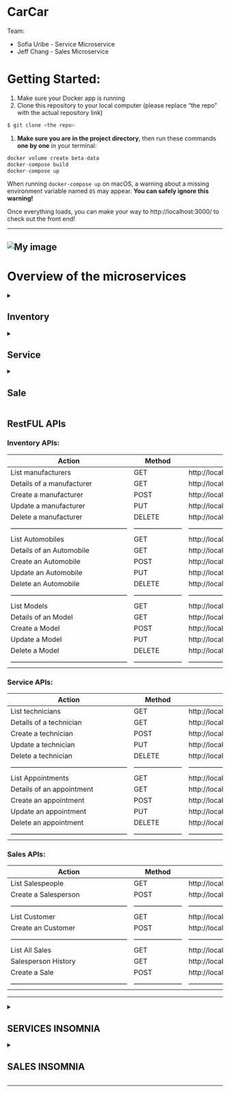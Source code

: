 # CarCar

Team:

* Sofia Uribe - Service Microservice
* Jeff Chang - Sales Microservice


# Getting Started:


1. Make sure your Docker app is running
2. Clone this repository to your local computer (please replace “the repo” with the actual repository link)

```jsx
$ git clone <the repo>
```

1. **Make sure you are in the project directory**, then run these commands **one by one** in your terminal:

```jsx
docker volume create beta-data
docker-compose build
docker-compose up
```

When running `docker-compose up` on macOS, a warning about a missing environment variable named `OS` may appear. **You can safely ignore this warning!**

<aside>
Once everything loads, you can make your way to http://localhost:3000/ to check out the front end!

</aside>

---
![My image](excalidraw.png)
---


# Overview of the microservices


<details>
    <summary><h2>Inventory</h2></summary>
    Our inventory will contain three different types of models to use as databases: Automobile, VehicleModel, and Manufacturer. Automobile will serve as the core database for our VO (value object) models in both Sales and Service. It will provide VIN, color, year, and model information. VehicleModel will include the model name and a picture URL, as well as the manufacturer (which is pulled from the Manufacturer database). Manufacturer will have a standalone attribute for just the name, which is a straightforward property to supply our VehicleModel. The purpose of this inventory is to gather and organize information into our respective microservices. By doing so, we can ensure that all databases are kept up to speed when presenting information on the webpage.

</details>


<details>
    <summary><h2>Service</h2></summary>
    The service microservice keeps track of service appointments for automobiles and their owners. More specifically, it enables customers to schedule service appointments, view appointment details, and review appointment history once an appointment is marked as "finished". The service history page includes a search function, allowing customers to easily find their vehicle by its VIN. This microservice polls the VIN data from the Inventory through a value object (named AutomobileVO here) to check if the vehicle qualifies for “VIP treatment”. Our dealership offers VIP treatment to customers who have purchased a vehicle from us. The customer can also create a technician. This is visible when creating a new service appointment, as you select a technician in the form. By utilizing states in the components, the database always contains the most up-to-date information for the objects; for example, when they are created, deleted, or updated.
</details>


<details>
    <summary><h2>Sale</h2></summary>
    The sales microservice is a powerful tool that makes all 'sales' related functions easily accessible to users. It offers a wide range of functions such as creating a new customer, listing all customers, listing all sales, listing all sales made by a specific salesperson, creating a sale, creating a salesperson, and listing all salespeople. To ensure that the microservice stays updated, it utilizes the Automobile model in the Inventory directory and polls information from that file. This information is then used to offer the most accurate data when presenting information on the webpage. One of the most impressive features of the sales microservice is the built-in functionality of the 'Create a Sale Form'. This functionality ensures that the automobiles that show up in the automobiles drop-down list are only cars that have not yet been sold. By doing this, the microservice prevents any selling of duplicate cars (which have unique VINs). Overall, the sales microservice is a crucial component of the system that makes the selling process more efficient and streamlined. Its functions ensure that all relevant data is kept up to speed and that the information presented on the webpage is accurate and consistent.
</details>

## RestFUL APIs

### Inventory APIs:

| Action | Method | Url |
| --- | --- | --- |
| List manufacturers | GET | http://localhost:8100/api/manufacturers/ |
| Details of a manufacturer | GET | http://localhost:8100/api/manufacturers/<:id>/ |
| Create a manufacturer | POST | http://localhost:8100/api/manufacturers/ |
| Update a manufacturer | PUT | http://localhost:8100/api/manufacturers/<:id>/ |
| Delete a manufacturer | DELETE | http://localhost:8100/api/manufacturers/<:id>/ |
| ————————————————— | ——————— | ————————————————————————— |
| List Automobiles | GET | http://localhost:8080/api/automobiles/ |
| Details of an Automobile | GET | http://localhost:8080/api/automobiles/<:vin>/ |
| Create an Automobile | POST | http://localhost:8080/api/automobiles/ |
| Update an Automobile | PUT | http://localhost:8080/api/automobiles/<:vin>/ |
| Delete an Automobile | DELETE | http://localhost:8080/api/automobiles/<:vin>/ |
| ————————————————— | ——————— | ————————————————————————— |
| List Models | GET | http://localhost:8080/api/models/ |
| Details of an Model | GET | http://localhost:8080/api/models/<:id>/ |
| Create a Model | POST | http://localhost:8080/api/models/ |
| Update a Model | PUT | http://localhost:8080/api/models/<:id>/ |
| Delete a Model | DELETE | http://localhost:8080/api/models/<:id>/ |
| ————————————————— | ——————— | ————————————————————————— |

### Service APIs:

| Action | Method | Url |
| --- | --- | --- |
| List technicians | GET | http://localhost:8080/api/technicians/ |
| Details of a technician | GET | http://localhost:8080/api/technicians/<:id>/ |
| Create a technician | POST | http://localhost:8080/api/technicians/ |
| Update a technician | PUT | http://localhost:8080/api/technicians/<:id>/ |
| Delete a technician | DELETE | http://localhost:8080/api/technicians/<:id>/ |
| ————————————————— | ——————— | ————————————————————————— |
| List Appointments | GET | http://localhost:8080/api/appointments/ |
| Details of an appointment | GET | http://localhost:8080/api/appointments/<:id>/ |
| Create an appointment | POST | http://localhost:8080/api/appointments/ |
| Update an appointment | PUT | http://localhost:8080/api/appointments/<:id>/ |
| Delete an appointment | DELETE | http://localhost:8080/api/appointments/<:id>/ |
| ————————————————— | ——————— | ————————————————————————— |

### Sales APIs:

| Action | Method | Url |
| --- | --- | --- |
| List Salespeople | GET | http://localhost:8090/api/salespeople/ |
| Create a Salesperson | POST | http://localhost:8090/api/salespeople/ |
| ————————————————— | ——————— | ————————————————————————— |
| List Customer | GET | http://localhost:8090/api/customers/ |
| Create an Customer | POST | http://localhost:8090/api/customers/ |
| ————————————————— | ——————— | ————————————————————————— |
| List All Sales | GET | http://localhost:8090/api/sales/ |
| Salesperson History | GET | http://localhost:8090/api/salesperson/<:id>/sales |
| Create a Sale | POST | http://localhost:8090/api/sales/ |
| ————————————————— | ——————— | ————————————————————————— |

---

<details>
<summary><h2>SERVICES INSOMNIA</h2></summary>
### **Technician List  -“GET” Method**

```jsx
{
	"technicians": [
		{
			"href": "/api/technician/1/",
			"name": "Cole",
			"employee_number": 1,
			"id": 1
		},
	]
}
```

### **Create or update a technician-”POST” & “PUT”**

Example Input:

```jsx
{
	"name": "Melissa",
	"employee_number": 11
}
```

Example output:

```jsx
{
	"href": "/api/technician/11/",
	"name": "Melissa",
	"employee_number": 11,
	"id": 11
}
```

### **Service Appointment List- “GET” Method**

```jsx
{
	"appointments": [
		{
			"href": "/api/appointment/1/",
			"vin": "33333333333333335",
			"customer_name": "Sofia Uribe",
			"date": "2023-03-08T22:15:00+00:00",
			"reason": "Oil Change",
			"vip": true,
			"technician": {
				"href": "/api/technician/2/",
				"name": "Carlos",
				"employee_number": 2,
				"id": 2
			},
			"finished": true,
			"id": 2
		},
    ]
}
```

### **Creating and updating service appointment—”POST” & “PUT”**

Example input:

```jsx
{
	"vin": 11111111111111178,
	"customer_name": "Sofia",
	"date": "2023-03-12",
	"reason": "flat tire",
	"vip": "False",
	"finished": "False",
	"technician": 2
}
```

Example output:

```jsx
{
	"href": "/api/appointment/30/",
	"vin": 11111111111111178,
	"customer_name": "Sofia",
	"date": "2023-03-12",
	"reason": "flat tire",
	"vip": false,
	"technician": {
		"href": "/api/technician/2/",
		"name": "Carlos",
		"employee_number": 2,
		"id": 2
	},
	"finished": "False",
	"id": 3
}
```
</details>


<details>
<summary><h2>SALES INSOMNIA</h2></summary>

### Sales — POST requests:

> *New Sales Record input*
>

```python
{
	"sale_price": 28000,
	"vin": "5YJ3E1EA5LF807996",
	"salesperson": 2,
	"customer": 1
}
```

> *New Sales Record response*
>

```python
{
	"salesperson": "Sal Callord",
	"customer": "Kevin Lu",
	"vin": "5YJ3E1EA5LF807996",
	"sale_price": 28000,
	"id": 1,
	"employee_number": 3213
}
```


> *New Customer input*
>

```python
{
	"name": "Joey Tribbiani",
	"address": "123 Hope St, Lane, 12325",
	"phone_number": 1231231424
}
```

> *New Customer response*
>

```python
{
	"salesperson": "Sal Callord",
	"customer": "Kevin Lu",
	"vin": "5YJ3E1EA5LF807996",
	"sale_price": 28000,
	"id": 1,
	"employee_number": 3213
}
```



> *New Salesperson input*
>

```python
{
	"name": "Jimmy John",
	"employee_number": 1
}
```

> *New Salesperson response*
>

```python
{
	"name": "Jimmy John",
	"employee_number": 1
}
```

---

### Sales — GET requests:

> *All Sales return*
>

```python
{
    "sales": [
        {
            "salesperson": "Jimmy John",
            "customer": "Joey Tribbiani",
            "vin": "AKSJDHF0101278389",
            "sale_price": 400001,
            "id": 24,
            "employee_number": 1
        },
        {
            "salesperson": "Wang Junior",
            "customer": "Jake Seer",
            "vin": "5YJ3E1EA5LF807996",
            "sale_price": 400001,
            "id": 25,
            "employee_number": 2
        }
    ]
}
```

> *Specific Salespeople return*
>

 ```python
[
 	{
 		"salesperson": "Sal Callord",
 		"customer": "Jeff Chong",
 		"vin": "A98SDHF908YH928H3",
 		"sale_price": 213122,
 		"id": 28,
 		"employee_number": 4123
 	},
 	{
 		"salesperson": "Sal Callord",
 		"customer": "Jeff Chong",
 		"vin": "OJASD98FJH283YH9H",
 		"sale_price": 4123,
 		"id": 29,
 		"employee_number": 4123
 	}
]
```


>*All Salespeople return*
>

```python
{
	"salespersons": [
		{
			"name": "Sal Callord",
			"employee_number": 4123,
			"id": 5
		},
		{
			"name": "Larry Freemen",
			"employee_number": 4123,
			"id": 6
		},
		{
			"name": "Ronald Gordon",
			"employee_number": 2213,
			"id": 7
		}
	]
}
```


> *All Customers*
>

```python
[
	{
		"name": "Jeff Chang",
		"address": "123 Main St, Pocoway, CA, 1234",
		"phone_number": 1231231233,
		"id": 7
	},
	{
		"name": "Jimmy Johnson",
		"address": "123 Main St, Pocoway, CA, 1234",
		"phone_number": 1412312314,
		"id": 8
	}
]
```

</details>



---
